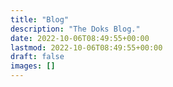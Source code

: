 ```yaml
---
title: "Blog"
description: "The Doks Blog."
date: 2022-10-06T08:49:55+00:00
lastmod: 2022-10-06T08:49:55+00:00
draft: false
images: []
---
```

